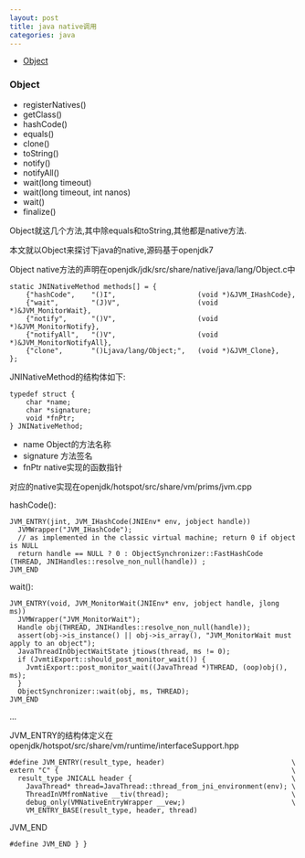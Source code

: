 ```yaml
---
layout: post
title: java native调用
categories: java
---
```


*   [Object](#object)

### Object

*   registerNatives()
*   getClass()
*   hashCode()
*   equals()
*   clone()
*   toString()
*   notify()
*   notifyAll()
*   wait(long timeout)
*   wait(long timeout, int nanos)
*   wait()
*   finalize()

Object就这几个方法,其中除equals和toString,其他都是native方法. 

本文就以Object来探讨下java的native,源码基于openjdk7

Object native方法的声明在openjdk/jdk/src/share/native/java/lang/Object.c中

    static JNINativeMethod methods[] = {
        {"hashCode",    "()I",                    (void *)&JVM_IHashCode},
        {"wait",        "(J)V",                   (void *)&JVM_MonitorWait},
        {"notify",      "()V",                    (void *)&JVM_MonitorNotify},
        {"notifyAll",   "()V",                    (void *)&JVM_MonitorNotifyAll},
        {"clone",       "()Ljava/lang/Object;",   (void *)&JVM_Clone},
    };

JNINativeMethod的结构体如下: 
 
    typedef struct {
        char *name;
        char *signature;
        void *fnPtr;
    } JNINativeMethod;
    
*   name  Object的方法名称
*   signature 方法签名
*   fnPtr native实现的函数指针

对应的native实现在openjdk/hotspot/src/share/vm/prims/jvm.cpp

hashCode():

    JVM_ENTRY(jint, JVM_IHashCode(JNIEnv* env, jobject handle))
      JVMWrapper("JVM_IHashCode");
      // as implemented in the classic virtual machine; return 0 if object is NULL
      return handle == NULL ? 0 : ObjectSynchronizer::FastHashCode (THREAD, JNIHandles::resolve_non_null(handle)) ;
    JVM_END

wait():

    JVM_ENTRY(void, JVM_MonitorWait(JNIEnv* env, jobject handle, jlong ms))
      JVMWrapper("JVM_MonitorWait");
      Handle obj(THREAD, JNIHandles::resolve_non_null(handle));
      assert(obj->is_instance() || obj->is_array(), "JVM_MonitorWait must apply to an object");
      JavaThreadInObjectWaitState jtiows(thread, ms != 0);
      if (JvmtiExport::should_post_monitor_wait()) {
        JvmtiExport::post_monitor_wait((JavaThread *)THREAD, (oop)obj(), ms);
      }
      ObjectSynchronizer::wait(obj, ms, THREAD);
    JVM_END
    
...

JVM_ENTRY的结构体定义在openjdk/hotspot/src/share/vm/runtime/interfaceSupport.hpp
    
    #define JVM_ENTRY(result_type, header)                               \
    extern "C" {                                                         \
      result_type JNICALL header {                                       \
        JavaThread* thread=JavaThread::thread_from_jni_environment(env); \
        ThreadInVMfromNative __tiv(thread);                              \
        debug_only(VMNativeEntryWrapper __vew;)                          \
        VM_ENTRY_BASE(result_type, header, thread)
        
JVM_END

    #define JVM_END } }